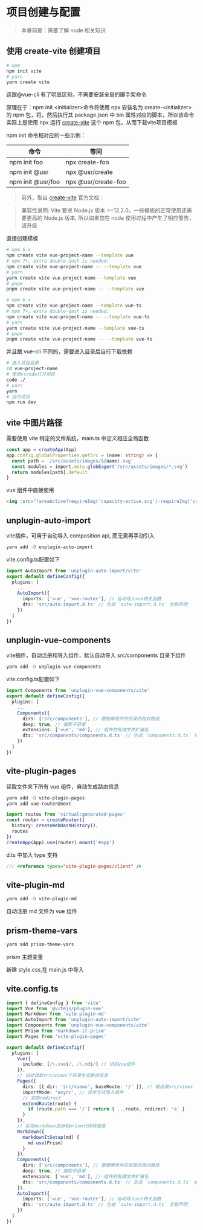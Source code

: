 # 项目创建与配置

> 本章前提：需要了解 node 相关知识

## 使用 create-vite 创建项目

```bash
# npm
npm init vite
# yarn
yarn create vite
```

这跟@vue-cli 有了明显区别，不需要安装全局的脚手架命令

原理在于：npm init \<initializer>命令将使用 npx 安装名为 create-\<initializer> 的 npm 包，将，然后执行其 package.json 中 bin 属性对应的脚本，所以该命令实际上是使用 npx 运行 [create-vite](https://www.npmjs.com/package/create-vite) 这个 npm 包，从而下载vite项目模板

npm init 命令相对应的一些示例：

| 命令              | 等同                |
| ----------------- | ------------------- |
| npm init foo      | npx create-foo      |
| npm init @usr     | npx @usr/create     |
| npm init @usr/foo | npx @usr/create-foo |

> 另外，取自 [create-vite](https://www.npmjs.com/package/create-vite) 官方文档：

> 兼容性说明: Vite 要求 Node.js 版本 >=12.2.0，一些模板的正常使用还需要更高的 Node.js 版本, 所以如果您在 node 使用过程中产生了相应警告，请升级

直接创建模板

```bash
# npm 6.x
npm create vite vue-project-name --template vue
# npm 7+, extra double-dash is needed:
npm create vite vue-project-name -- --template vue
# yarn
yarn create vite vue-project-name --template vue
# pnpm
pnpm create vite vue-project-name -- --template vue
```

```bash
# npm 6.x
npm create vite vue-project-name --template vue-ts
# npm 7+, extra double-dash is needed:
npm create vite vue-project-name -- --template vue-ts
# yarn
yarn create vite vue-project-name --template vue-ts
# pnpm
pnpm create vite vue-project-name -- --template vue-ts
```

并且跟 vue-cli 不同的，需要进入目录后自行下载依赖

```bash
# 进入项目目录
cd vue-project-name
# 使用vscode打开项目
code ./
# yarn
yarn
# 运行项目
npm run dev
```

## vite 中图片路径

需要使用 vite 特定的文件系统，main.ts 中定义相应全局函数

```typescript
const app = createApp(App)
app.config.globalProperties.getSrc = (name: string) => {
  const path = `/src/assets/images/${name}.svg`
  const modules = import.meta.globEager('/src/assets/images/*.svg')
  return modules[path].default
}
```

vue 组件中直接使用

```html
<img :src="!areaActive?requireImg('capacity-active.svg'):requireImg('capacity.svg')"/>
```

## unplugin-auto-import

vite插件，可用于自动导入 composition api, 而无需再手动引入

```sh
yarn add -D unplugin-auto-import
```

vite.config.ts配置如下

```ts
import AutoImport from 'unplugin-auto-import/vite'
export default defineConfig({
  plugins: [
    ...
    AutoImport({
      imports: ['vue', 'vue-router'], // 自动导入vue相关函数
      dts: 'src/auto-import.d.ts' // 生成 `auto-import.d.ts` 全局声明
    })
  ]
})
```

## unplugin-vue-components

vite插件，自动注册和导入组件，默认自动导入 src/components 目录下组件

```sh
yarn add -D unplugin-vue-components
```

vite.config.ts配置如下

```ts
import Components from 'unplugin-vue-components/vite'
export default defineConfig({
  plugins: [
    ...
    Components({
      dirs: ['src/components'], // 要搜索组件的目录的相对路径
      deep: true, // 搜索子目录
      extensions: ['vue', 'md'], // 组件的有效文件扩展名
      dts: 'src/components/components.d.ts' // 生成 `components.d.ts` 全局声明
    })
  ]
})
```

## vite-plugin-pages

读取文件夹下所有 vue 组件，自动生成路由信息

```bash
yarn add -D vite-plugin-pages
yarn add vue-router@next
```

```typescript
import routes from 'virtual:generated-pages'
const router = createRouter({
  history: createWebHashHistory(),
  routes
})
createApp(App).use(router).mount('#app')
```

d.ts 中加入 type 支持

```typescript
/// <reference types="vite-plugin-pages/client" />
```

## vite-plugin-md

```sh
yarn add -D vite-plugin-md
```

自动注册 md 文件为 vue 组件

## prism-theme-vars

```sh
yarn add prism-theme-vars
```

prism 主题变量

新建 style.css,在 main.js 中导入

## vite.config.ts

```ts
import { defineConfig } from 'vite'
import Vue from '@vitejs/plugin-vue'
import Markdown from 'vite-plugin-md'
import AutoImport from 'unplugin-auto-import/vite'
import Components from 'unplugin-vue-components/vite'
import Prism from 'markdown-it-prism'
import Pages from 'vite-plugin-pages'

export default defineConfig({
  plugins: [
    Vue({
      include: [/\.vue$/, /\.md$/] // 识别vue组件
    }),
    // 自动读取src/views下目录生成路由信息
    Pages({
      dirs: [{ dir: 'src/views', baseRoute: '/' }], // 根目录src/views
      importMode: 'async', // 异步方式导入组件
      // 实现redirect
      extendRoute(route) {
        if (route.path === '/') return { ...route, redirect: 'a' }
      }
    }),
    // 实现markdown支持和prism代码块高亮
    Markdown({
      markdownItSetup(md) {
        md.use(Prism)
      }
    }),
    Components({
      dirs: ['src/components'], // 要搜索组件的目录的相对路径
      deep: true, // 搜索子目录
      extensions: ['vue', 'md'], // 组件的有效文件扩展名
      dts: 'src/components/components.d.ts' // 生成 `components.d.ts` 全局声明
    }),
    AutoImport({
      imports: ['vue', 'vue-router'], // 自动导入vue相关函数
      dts: 'src/auto-import.d.ts' // 生成 `auto-import.d.ts` 全局声明
    })
  ]
})
```
